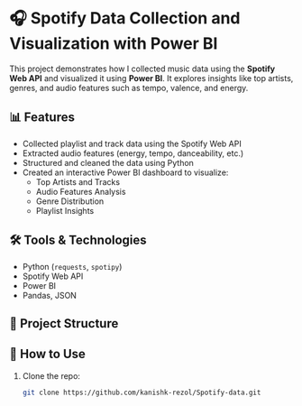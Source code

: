 # 🎧 Spotify Data Collection and Visualization with Power BI

This project demonstrates how I collected music data using the **Spotify Web API** and visualized it using **Power BI**. It explores insights like top artists, genres, and audio features such as tempo, valence, and energy.

## 📊 Features
- Collected playlist and track data using the Spotify Web API
- Extracted audio features (energy, tempo, danceability, etc.)
- Structured and cleaned the data using Python
- Created an interactive Power BI dashboard to visualize:
  - Top Artists and Tracks
  - Audio Features Analysis
  - Genre Distribution
  - Playlist Insights

## 🛠️ Tools & Technologies
- Python (`requests`, `spotipy`)
- Spotify Web API
- Power BI
- Pandas, JSON

## 📁 Project Structure

## 🚀 How to Use
1. Clone the repo:
   ```bash
   git clone https://github.com/kanishk-rezol/Spotify-data.git
